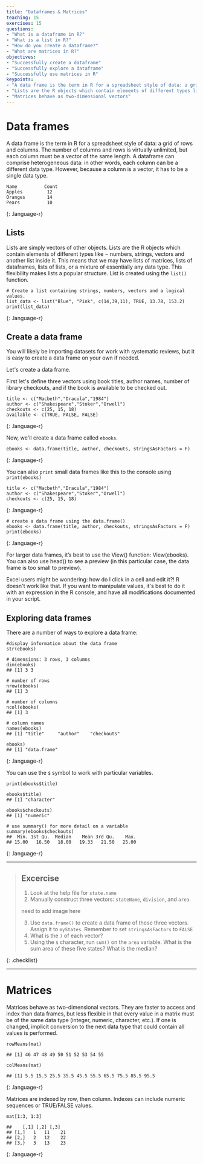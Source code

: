```yaml
---
title: "Dataframes & Matrices"
teaching: 15
exercises: 15
questions:
- "What is a dataframe in R?"
- "What is a list in R?"
- "How do you create a dataframe?"
- "What are matrices in R?"
objectives:
- "Successfully create a dataframe"
- "Successfully explore a dataframe"
- "Successfully use matrices in R"
keypoints:
- "A data frame is the term in R for a spreadsheet style of data: a grid of rows and columns."
- "Lists are the R objects which contain elements of different types like − numbers, strings, vectors and another list inside it."
- "Matrices behave as two-dimensional vectors"
---
```


# Data frames
A data frame is the term in R for a spreadsheet style of data: a grid of rows and columns. The number of columns and rows is virtually unlimited, but each column must be a vector of the same length. A dataframe can comprise heterogeneous data: in other words, each column can be a different data type. However, because a column is a vector, it has to be a single data type. 

~~~
Name          Count
Apples         12
Oranges        14
Pears          10
~~~
{: .language-r}

## Lists
Lists are simply vectors of other objects. Lists are the R objects which contain elements of different types like − numbers, strings, vectors and another list inside it. This means that we may have lists of matrices, lists of dataframes, lists of lists, or a mixture of essentially any data type. This flexibility makes lists a popular structure. List is created using the `list()` function.

~~~
# Create a list containing strings, numbers, vectors and a logical values.
list_data <- list("Blue", "Pink", c(14,39,11), TRUE, 13.78, 153.2)
print(list_data)
~~~
{: .language-r}

## Create a data frame
You will likely be importing datasets for work with systematic reviews, but it is easy to create a data frame on your own if needed. 

Let's create a data frame. 

First let's define three vectors using book titles, author names, number of library checkouts, and if the book is available to be checked out.

~~~
title <- c("Macbeth","Dracula","1984")
author <- c("Shakespeare","Stoker","Orwell")
checkouts <- c(25, 15, 18)
available <- c(TRUE, FALSE, FALSE)
~~~
{: .language-r}

Now, we'll create a data frame called `ebooks`.

~~~
ebooks <- data.frame(title, author, checkouts, stringsAsFactors = F)
~~~
{: .language-r}

You can also `print` small data frames like this to the console using `print(ebooks)`

~~~
title <- c("Macbeth","Dracula","1984")
author <- c("Shakespeare","Stoker","Orwell")
checkouts <- c(25, 15, 18)
~~~
{: .language-r}

~~~
# create a data frame using the data.frame() 
ebooks <- data.frame(title, author, checkouts, stringsAsFactors = F)
print(ebooks)
~~~
{: .language-r}

For larger data frames, it’s best to use the View() function: View(ebooks). You can also use head() to see a preview (in this particular case, the data frame is too small to preview).

Excel users might be wondering: how do I click in a cell and edit it?! R doesn't work like that. If you want to manipulate values, it's best to do it with an expression in the R console, and have all modifications documented in your script. 

## Exploring data frames
There are a number of ways to explore a data frame:

~~~
#display information about the data frame
str(ebooks)

# dimensions: 3 rows, 3 columns
dim(ebooks)
## [1] 3 3

# number of rows
nrow(ebooks)
## [1] 3

# number of columns
ncol(ebooks)
## [1] 3

# column names
names(ebooks)
## [1] "title"     "author"    "checkouts"

ebooks)
## [1] "data.frame"
~~~
{: .language-r}

You can use the `$` symbol to work with particular variables.

~~~
print(ebooks$title)

ebooks$title)
## [1] "character"

ebooks$checkouts)
## [1] "numeric"

# use summary() for more detail on a variable
summary(ebooks$checkouts)
##  Min. 1st Qu.  Median    Mean 3rd Qu.    Max. 
## 15.00   16.50   18.00   19.33   21.50   25.00 
~~~
{: .language-r}

---

> ## Excercise
>
> 1. Look at the help file for `state.name`
> 2. Manually construct three vectors: `stateName`, `division`, and `area`.
> 
> need to add image here
>
> 3. Use `data.frame()` to create a data frame of these three vectors. Assign it to `myStates`. Remember to set `stringsAsFactors` to `FALSE`
> 4. What is the `)` of each vector?
> 5. Using the `$` character, run `sum()` on the `area` variable. What is the sum area of these five states? What is the median?
>
{: .checklist}

---

# Matrices
Matrices behave as two-dimensional vectors. They are faster to access and index than data frames, but less flexible in that every value in a matrix must be of the same data type (integer, numeric, character, etc.). If one is changed, implicit conversion to the next data type that could contain all values is performed.

~~~
rowMeans(mat)

## [1] 46 47 48 49 50 51 52 53 54 55

colMeans(mat)

## [1] 5.5 15.5 25.5 35.5 45.5 55.5 65.5 75.5 85.5 95.5
~~~
{: .language-r}

Matrices are indexed by row, then column. Indexes can include numeric sequences or TRUE/FALSE values.

~~~
mat[1:3, 1:3]

##    [,1] [,2] [,3]
## [1,]   1   11    21
## [2,]   2   12    22
## [3,}   3   13    23
~~~
{: .language-r}
